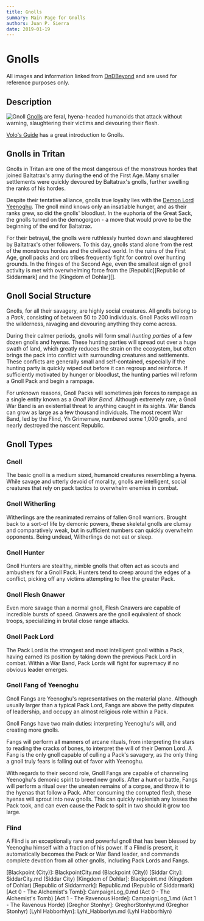 ```yaml
---
title: Gnolls
summary: Main Page for Gnolls
authors: Juan P. Sierra
date: 2019-01-19
---
```


# Gnolls

All images and information linked from [DnDBeyond](https://www.dndbeyond.com/) and are used for reference purposes only.
## Description

![Gnoll](https://media-waterdeep.cursecdn.com/avatars/thumbnails/0/345/1000/1000/636252777224997611.jpeg)
[Gnolls](https://www.dndbeyond.com/monsters/gnoll) are feral, hyena-headed humanoids that attack without warning, slaughtering their victims and devouring their flesh.

[Volo's Guide](https://www.dndbeyond.com/compendium/rules/vgtm/monster-lore#GnollsTheInsatiableHunger) has a great introduction to Gnolls.
## Gnolls in Tritan

Gnolls in Tritan are one of the most dangerous of the monstrous hordes that joined Baltatrax's army during the end of the First Age. Many smaller settlements were quickly devoured by Baltatrax's gnolls, further swelling the ranks of his hordes.

Despite their tentative alliance, gnolls true loyalty lies with the [Demon Lord Yeenoghu](https://www.dndbeyond.com/monsters/yeenoghu). The gnoll mind knows only an insatiable hunger, and as their ranks grew, so did the gnolls' bloodlust. In the euphoria of the Great Sack, the gnolls turned on the demogorgon - a move that would prove to be the beginning of the end for Baltatrax.

For their betrayal, the gnolls were ruthlessly hunted down and slaughtered by Baltatrax's other followers. To this day, gnolls stand alone from the rest of the monstrous hordes and the civilized world. In the ruins of the First Age, gnoll packs and orc tribes frequently fight for control over hunting grounds. In the fringes of the Second Age, even the smallest sign of gnoll activity is met with overwhelming force from the [Republic][Republic of Siddarmark] and the [Kingdom of Dohlar][].
## Gnoll Social Structure

Gnolls, for all their savagery, are highly social creatures. All gnolls belong to a *Pack*, consisting of between 50 to 200 individuals. Gnoll Packs will roam the wilderness, ravaging and devouring anything they come across. 

During their calmer periods, gnolls will form small *hunting parties* of a few dozen gnolls and hyenas. These hunting parties will spread out over a huge swath of land, which greatly reduces the strain on the ecosystem, but often brings the pack into conflict with surrounding creatures and settlements. These conflicts are generally small and self-contained, especially if the hunting party is quickly wiped out before it can regroup and reinforce. If sufficiently motivated by hunger or bloodlust, the hunting parties will reform a Gnoll Pack and begin a rampage.

For unknown reasons, Gnoll Packs will sometimes join forces to rampage as a single entity known as a *Gnoll War Band*. Although extremely rare, a Gnoll War Band is an existential threat to anything caught in its sights. War Bands can grow as large as a few thousand individuals. The most recent War Band, led by the Flind, Yh Grimemaw, numbered some 1,000 gnolls, and nearly destroyed the nascent Republic.
## Gnoll Types

### Gnoll

The basic gnoll is a medium sized, humanoid creatures resembling a hyena. While savage and utterly devoid of morality, gnolls are intelligent, social creatures that rely on pack tactics to overwhelm enemies in combat.

### Gnoll Witherling

Witherlings are the reanimated remains of fallen Gnoll warriors. Brought back to a sort-of life by demonic powers, these skeletal gnolls are clumsy and comparatively weak, but in sufficient numbers can quickly overwhelm opponents. Being undead, Witherlings do not eat or sleep.

### Gnoll Hunter

Gnoll Hunters are stealthy, nimble gnolls that often act as scouts and ambushers for a Gnoll Pack. Hunters tend to creep around the edges of a conflict, picking off any victims attempting to flee the greater Pack.

### Gnoll Flesh Gnawer

Even more savage than a normal gnoll, Flesh Gnawers are capable of incredible bursts of speed. Gnawers are the gnoll equivalent of shock troops, specializing in brutal close range attacks.

### Gnoll Pack Lord

The Pack Lord is the strongest and most intelligent gnoll within a Pack, having earned its position by taking down the previous Pack Lord in combat. Within a War Band, Pack Lords will fight for supremacy if no obvious leader emerges.

### Gnoll Fang of Yeenoghu

Gnoll Fangs are Yeenoghu's representatives on the material plane. Although usually larger than a typical Pack Lord, Fangs are above the petty disputes of leadership, and occupy an almost religious role within a Pack.

Gnoll Fangs have two main duties: interpreting Yeenoghu's will, and creating more gnolls.

Fangs will perform all manners of arcane rituals, from interpreting the stars to reading the cracks of bones, to interpret the will of their Demon Lord. A Fang is the only gnoll capable of culling a Pack's savagery, as the only thing a gnoll truly fears is falling out of favor with Yeenoghu.

With regards to their second role, Gnoll Fangs are capable of channeling Yeenoghu's demonic spirit to breed new gnolls. After a hunt or battle, Fangs will perform a ritual over the uneaten remains of a corpse, and throw it to the hyenas that follow a Pack. After consuming the corrupted flesh, these hyenas will sprout into new gnolls. This can quickly replenish any losses the Pack took, and can even cause the Pack to split in two should it grow too large.

### Flind

A Flind is an exceptionally rare and powerful gnoll that has been blessed by Yeenoghu himself with a fraction of his power. If a Flind is present, it automatically becomes the Pack or War Band leader, and commands complete devotion from all other gnolls, including Pack Lords and Fangs.


[Religion in Tritan]: Religion.md (Religion in Tritan)
[Alchemist&#39;s Journal]: AlchemistJournal.md (Alchemist's Journal)
[Book of Prophesy]: Prophesy.md (Book of Prophesy)
[Gnolls]: Gnolls.md (Gnolls)
[Stonhyr&#39;s Speech at Noxwall]: StonhyrNoxwallSpeech.md (Stonhyr's Speech at Noxwall)
[Timeline]: Timeline.md (Timeline)
[Tritanian Calendar]: Calendar.md (Tritanian Calendar)
[Cult of Five]: CultOfFive.md (Cult of Five)
[Gahrdynyr Trade House]: GahrdynyrTradeHouse.md (Gahrdynyr Trade House)
[Blackpoint (City)]: BlackpointCity.md (Blackpoint (City))
[Siddar City]: SiddarCity.md (Siddar City)
[Kingdom of Dohlar]: Blackpoint.md (Kingdom of Dohlar)
[Republic of Siddarmark]: Republic.md (Republic of Siddarmark)
[Act 0 - The Alchemist&#39;s Tomb]: CampaignLog_0.md (Act 0 - The Alchemist's Tomb)
[Act 1 - The Ravenous Horde]: CampaignLog_1.md (Act 1 - The Ravenous Horde)
[Greghor Stonhyr]: GreghorStonhyr.md (Greghor Stonhyr)
[Lyhl Habborhlyn]: Lyhl_Habborlyn.md (Lyhl Habborhlyn)